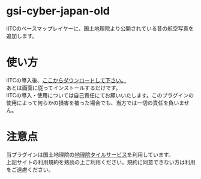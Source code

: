 # gsi-cyber-japan-old
IITCのベースマップレイヤーに、国土地理院より公開されている昔の航空写真を追加します。<br />

# 使い方
IITCの導入後、<a href="https://github.com/mklyr/gsi-cyber-japan-old/raw/main/basemap-gsi-old-photo.user.js">ここからダウンロードして下さい。</a><br />
あとは画面に従ってインストールするだけです。<br />
IITCの導入・使用については自己責任にてお願いいたします。このプラグインの使用によって何らかの損害を被った場合でも、当方では一切の責任を負いません。

# 注意点
当プラグインは国土地理院の<a href="https://maps.gsi.go.jp/development/ichiran.html">地理院タイルサービス</a>を利用しています。<br />
上記サイトの利用規約を熟読の上ご利用ください。規約に同意できない方は利用をご遠慮ください。
